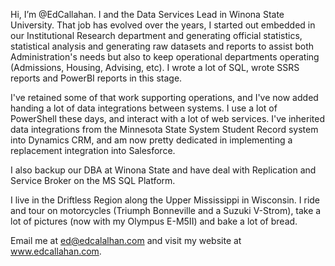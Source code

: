 Hi, I’m @EdCallahan. I and the Data Services Lead in Winona State University. That job has evolved over the years, I started out embedded in our Institutional Research 
department and generating official statistics, statistical analysis and generating raw datasets and reports to assist both Administration's needs but also to keep 
operational departments operating (Admissions, Housing, Advising, etc).  I wrote a lot of SQL, wrote SSRS reports and PowerBI reports in this stage. 

I've retained some of that work supporting operations, and I've now added handing a lot of data integrations between systems. I use a lot of PowerShell these days, and
interact with a lot of web services. I've inherited data integrations from the Minnesota State System Student Record system into Dynamics CRM, and am now pretty dedicated
in implementing a replacement integration into Salesforce.

I also backup our DBA at Winona State and have deal with Replication and Service Broker on the MS SQL Platform.

I live in the Driftless Region along the Upper Mississippi in Wisconsin. I ride and tour on motorcycles (Triumph Bonneville and a Suzuki V-Strom), take a lot of pictures 
(now with my Olympus E-M5II) and bake a lot of bread.

Email me at ed@edcalalhan.com and visit my website at www.edcallahan.com.
